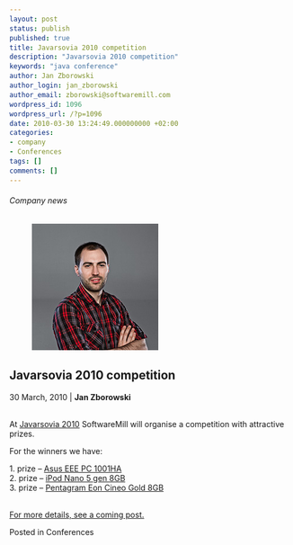 ```yaml
---
layout: post
status: publish
published: true
title: Javarsovia 2010 competition
description: "Javarsovia 2010 competition"
keywords: "java conference"
author: Jan Zborowski
author_login: jan_zborowski
author_email: zborowski@softwaremill.com
wordpress_id: 1096
wordpress_url: /?p=1096
date: 2010-03-30 13:24:49.000000000 +02:00
categories:
- company
- Conferences
tags: []
comments: []
---
```


<h6>Company news</h6>
<div class="post-header clearfix">
<figure><div class="image"><img src="/img/members/zborowski.jpg" alt="Jan Zborowski"></div></figure><div class="title">
<h2 class="font-dark-blue font-normal">Javarsovia 2010 competition</h2>30 March, 2010 | <b>Jan Zborowski</b><br><br>
</div>
</div>
<div class="post-rows"><div class="text">
<p id="Postyarchiwalne-Javarsovia2010competition">At <a href="http://javarsovia.pl/" rel="nofollow">Javarsovia 2010</a> SoftwareMill will organise a competition with attractive prizes.</p>
<p>For the winners we have:</p>
<p>1. prize – <a title="Asus EEE PC" href="http://www.asus.com/product.aspx?P_ID=O2gIMUVTCKmZUZt5" rel="nofollow">Asus EEE PC 1001HA</a><br>2. prize – <a title="iPod Nano" href="http://www.apple.com/ipodnano/" rel="nofollow">iPod Nano 5 gen 8GB</a><br>3. prize – <a title="Pentagram Eon Cineo" href="http://pentagram.pl/produkty/odtwarzacze_mp3_pmp/seria-Eon/pentagram_eon_cineo_gold_p_5119" rel="nofollow">Pentagram Eon Cineo Gold 8GB</a></p>
<p><a title="Pentagram Eon Cineo" href="http://pentagram.pl/produkty/odtwarzacze_mp3_pmp/seria-Eon/pentagram_eon_cineo_gold_p_5119" rel="nofollow"><br>For more details, see a coming post.</a></p>
</div></div>
<div class="post-footer">Posted in Conferences</div>
